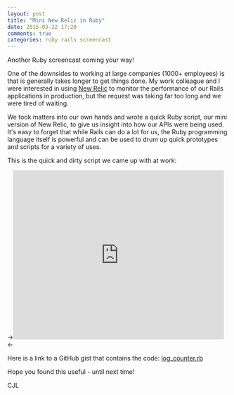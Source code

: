 ```yaml
---
layout: post
title: "Mini New Relic in Ruby"
date: 2015-03-22 17:20
comments: true
categories: ruby rails screencast
---
```


Another Ruby screencast coming your way!

One of the downsides to working at large companies (1000+ employees) is that is generally takes longer to get things done. My work colleague and I were interested in using [New Relic](http://en.wikipedia.org/wiki/New_Relic) to monitor the performance of our Rails applications in production, but the request was taking far too long and we were tired of waiting.

We took matters into our own hands and wrote a quick Ruby script, our mini version of New Relic, to give us insight into how our APIs were being used. It's easy to forget that while Rails can do a lot for us, the Ruby programming language itself is powerful and can be used to drum up quick prototypes and scripts for a variety of uses.

This is the quick and dirty script we came up with at work:

-><iframe width="480" height="385" src="http://www.youtube.com/embed/uiXdKmVthkY?hd=1" frameborder="0" allowfullscreen></iframe><-

Here is a link to a GitHub gist that contains the code:
[log_counter.rb](https://gist.github.com/CarlosPlusPlus/e10ec08f52cda173eb24)

Hope you found this useful - until next time!

CJL
